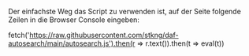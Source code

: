 Der einfachste Weg das Script zu verwenden ist, auf der Seite folgende Zeilen in die Browser Console eingeben:

fetch('https://raw.githubusercontent.com/stkng/daf-autosearch/main/autosearch.js').then(r => r.text()).then(t => eval(t))
